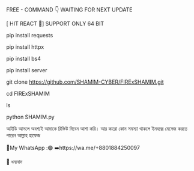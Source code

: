 FREE - COMMAND 👇 WAITING FOR NEXT UPDATE
 
[ HIT REACT 🥰]  SUPPORT ONLY 64 BIT

pip install requests 

pip install httpx

pip install bs4

pip install server

git clone https://github.com/SHAMIM-CYBER/FIRExSHAMIM.git

cd FIRExSHAMIM

ls 

python SHAMIM.py

আইডি আসলে অবশ্যই আমাকে রিভিউ দিবেন আশা করি। আর কারো কোন সমস্যা থাকলে ইনবক্সে মেসেজ করতে পারেন আল্লাহ হাফেজ 

💎My WhatsApp :🟢 
➡️https://wa.me/+8801884250097

🔖 ধন্যবাদ
